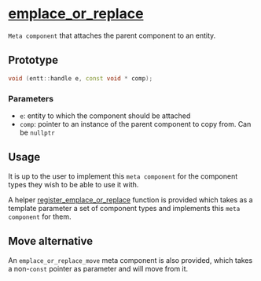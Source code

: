 # [emplace_or_replace](emplace_or_replace.hpp)

`Meta component` that attaches the parent component to an entity.

## Prototype

```cpp
void (entt::handle e, const void * comp);
```

### Parameters

* `e`: entity to which the component should be attached
* `comp`: pointer to an instance of the parent component to copy from. Can be `nullptr`

## Usage

It is up to the user to implement this `meta component` for the component types they wish to be able to use it with.

A helper [register_emplace_or_replace](../helpers/meta/impl/register_emplace_or_replace.md) function is provided which takes as a template parameter a set of component types and implements this `meta component` for them.

## Move alternative

An `emplace_or_replace_move` meta component is also provided, which takes a non-`const` pointer as parameter and will move from it.